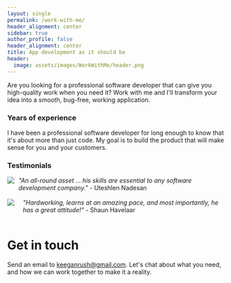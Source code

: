 ```yaml
---
layout: single
permalink: /work-with-me/
header_alignment: center
sidebar: true
author_profile: false
header_alignment: center
title: App development as it should be
header:
  image: assets/images/WorkWithMe/header.png
---
```


Are you looking for a professional software developer that can give you high-quality work when you need it? Work with me and I'll transform your idea into a smooth, bug-free, working application.

### Years of experience 
I have been a professional software developer for long enough to know that it's about more than just code. My goal is to build the product that will make sense for you and your customers.

### Testimonials

<div style="display:flex;">
    <div>
<img class="img-circle" src="{{ site.url }}/assets/images/WorkWithMe/uteshlen.jpg"/>
    </div>
    <div style="padding-left:10px;">
<em>"An all-round asset ... his skills are essential to any software development company."</em> - Uteshlen Nadesan
    </div>
</div>
<br/>

<div style="display:flex;">
    <div>
<img class="img-circle" style="margin-right:10px;" src="{{ site.url }}/assets/images/WorkWithMe/shaun.jpg"/>
    </div>
    <div style="padding-left:10px;">
<em>"Hardworking, learns at an amazing pace, and most importantly, he has a great attitude!"</em> - Shaun Havelaar
    </div>
</div>

<br/>

# Get in touch

Send an email to [keeganrush@gmail.com](mailto:keeganrush@gmail.com). Let's chat about what you need, and how we can work together to make it a reality.

